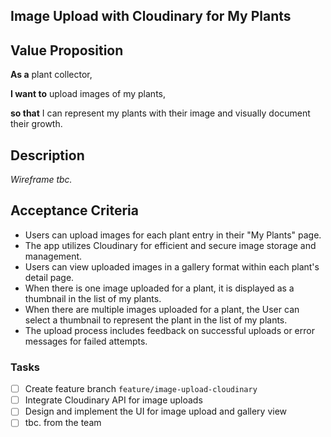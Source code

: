 ## Image Upload with Cloudinary for My Plants

## Value Proposition

**As a** plant collector,

**I want to** upload images of my plants,

**so that** I can represent my plants with their image and visually document their growth.

## Description

_Wireframe tbc._

## Acceptance Criteria

- Users can upload images for each plant entry in their "My Plants" page.
- The app utilizes Cloudinary for efficient and secure image storage and management.
- Users can view uploaded images in a gallery format within each plant's detail page.
- When there is one image uploaded for a plant, it is displayed as a thumbnail in the list of my plants.
- When there are multiple images uploaded for a plant, the User can select a thumbnail to represent the plant in the list of my plants.
- The upload process includes feedback on successful uploads or error messages for failed attempts.

### Tasks

- [ ] Create feature branch `feature/image-upload-cloudinary`
- [ ] Integrate Cloudinary API for image uploads
- [ ] Design and implement the UI for image upload and gallery view
- [ ] tbc. from the team

